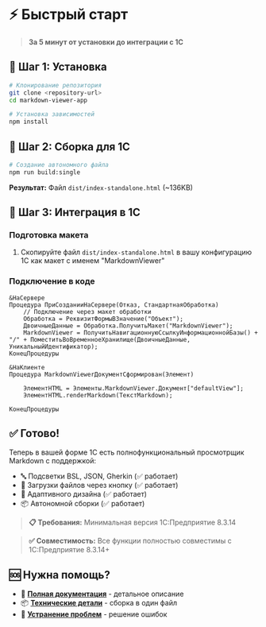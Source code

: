 # ⚡ Быстрый старт

> **За 5 минут от установки до интеграции с 1С**

## 🚀 Шаг 1: Установка

```bash
# Клонирование репозитория
git clone <repository-url>
cd markdown-viewer-app

# Установка зависимостей
npm install
```

## 🔧 Шаг 2: Сборка для 1С

```bash
# Создание автономного файла
npm run build:single
```

**Результат:** Файл `dist/index-standalone.html` (~136KB)

## 🎯 Шаг 3: Интеграция в 1С

### Подготовка макета
1. Скопируйте файл `dist/index-standalone.html` в вашу конфигурацию 1С как макет с именем "MarkdownViewer"

### Подключение в коде
```bsl
&НаСервере
Процедура ПриСозданииНаСервере(Отказ, СтандартнаяОбработка)
    // Подключение через макет обработки
    Обработка = РеквизитФормыВЗначение("Объект");
    ДвоичныеДанные = Обработка.ПолучитьМакет("MarkdownViewer");
    MarkdownViewer = ПолучитьНавигационнуюСсылкуИнформационнойБазы() + "/" + ПоместитьВоВременноеХранилище(ДвоичныеДанные, УникальныйИдентификатор);
КонецПроцедуры

&НаКлиенте
Процедура MarkdownViewerДокументСформирован(Элемент)
	
    ЭлементHTML = Элементы.MarkdownViewer.Документ["defaultView"];
    ЭлементHTML.renderMarkdown(ТекстMarkdown);
	
КонецПроцедуры
```

## ✅ Готово!

Теперь в вашей форме 1С есть полнофункциональный просмотрщик Markdown с поддержкой:
- 🔤 Подсветки BSL, JSON, Gherkin (✅ работает)
- 📁 Загрузки файлов через кнопку (✅ работает)
- 📱 Адаптивного дизайна (✅ работает)
- 📦 Автономной сборки (✅ работает)

> **📋 Требования:** Минимальная версия 1С:Предприятие 8.3.14

> **✅ Совместимость:** Все функции полностью совместимы с 1С:Предприятие 8.3.14+

## 🆘 Нужна помощь?

- 📖 **[Полная документация](./README.md)** - детальное описание
- 📦 **[Технические детали](./README-SINGLE-FILE.md)** - сборка в один файл
- 🐛 **[Устранение проблем](./README.md#-устранение-проблем)** - решение ошибок
